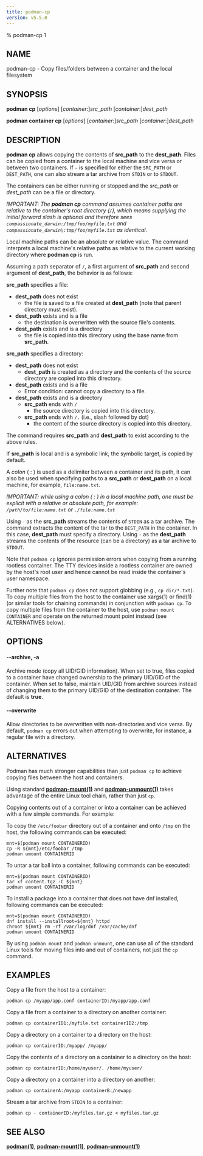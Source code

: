 ```yaml
---
title: podman-cp
version: v5.5.0
---
```


% podman-cp 1

## NAME
podman\-cp - Copy files/folders between a container and the local filesystem

## SYNOPSIS
**podman cp** [*options*] [*container*:]*src_path* [*container*:]*dest_path*

**podman container cp** [*options*] [*container*:]*src_path* [*container*:]*dest_path*

## DESCRIPTION
**podman cp** allows copying the contents of **src_path** to the **dest_path**. Files can be copied from a container to the local machine and vice versa or between two containers.
If `-` is specified for either the `SRC_PATH` or `DEST_PATH`, one can also stream a tar archive from `STDIN` or to `STDOUT`.

The containers can be either running or stopped and the *src_path* or *dest_path* can be a file or directory.

*IMPORTANT: The **podman cp** command assumes container paths are relative to the container's root directory (`/`), which means supplying the initial forward slash is optional and therefore sees `compassionate_darwin:/tmp/foo/myfile.txt` and `compassionate_darwin\:tmp/foo/myfile.txt` as identical.*

Local machine paths can be an absolute or relative value.
The command interprets a local machine's relative paths as relative to the current working directory where **podman cp** is run.

Assuming a path separator of `/`, a first argument of **src_path** and second argument of **dest_path**, the behavior is as follows:

**src_path** specifies a file:
  - **dest_path** does not exist
    - the file is saved to a file created at **dest_path** (note that parent directory must exist).
  - **dest_path** exists and is a file
    - the destination is overwritten with the source file's contents.
  - **dest_path** exists and is a directory
    - the file is copied into this directory using the base name from **src_path**.

**src_path** specifies a directory:
  - **dest_path** does not exist
    - **dest_path** is created as a directory and the contents of the source directory are copied into this directory.
  - **dest_path** exists and is a file
    - Error condition: cannot copy a directory to a file.
  - **dest_path** exists and is a directory
    - **src_path** ends with `/`
      - the source directory is copied into this directory.
    - **src_path** ends with `/.` (i.e., slash followed by dot)
      - the content of the source directory is copied into this directory.

The command requires **src_path** and **dest_path** to exist according to the above rules.

If **src_path** is local and is a symbolic link, the symbolic target, is copied by default.

A *colon* ( : ) is used as a delimiter between a container and its path, it can also be used when specifying paths to a **src_path** or **dest_path** on a local machine, for example, `file:name.txt`.

*IMPORTANT: while using a *colon* ( : ) in a local machine path, one must be explicit with a relative or absolute path, for example: `/path/to/file:name.txt` or `./file:name.txt`*

Using `-` as the **src_path** streams the contents of `STDIN` as a tar archive. The command extracts the content of the tar to the `DEST_PATH` in the container. In this case, **dest_path** must specify a directory. Using `-` as the **dest_path** streams the contents of the resource (can be a directory) as a tar archive to `STDOUT`.

Note that `podman cp` ignores permission errors when copying from a running rootless container.  The TTY devices inside a rootless container are owned by the host's root user and hence cannot be read inside the container's user namespace.

Further note that `podman cp` does not support globbing (e.g., `cp dir/*.txt`).  To copy multiple files from the host to the container use xargs(1) or find(1) (or similar tools for chaining commands) in conjunction with `podman cp`.  To copy multiple files from the container to the host, use `podman mount CONTAINER` and operate on the returned mount point instead (see ALTERNATIVES below).

## OPTIONS

#### **--archive**, **-a**

Archive mode (copy all UID/GID information).
When set to true, files copied to a container have changed ownership to the primary UID/GID of the container.
When set to false, maintain UID/GID from archive sources instead of changing them to the primary UID/GID of the destination container.
The default is **true**.

#### **--overwrite**

Allow directories to be overwritten with non-directories and vice versa.  By default, `podman cp` errors out when attempting to overwrite, for instance, a regular file with a directory.

## ALTERNATIVES

Podman has much stronger capabilities than just `podman cp` to achieve copying files between the host and containers.

Using standard **[podman-mount(1)](podman-mount.1.md)** and **[podman-unmount(1)](podman-unmount.1.md)** takes advantage of the entire Linux tool chain, rather than just `cp`.

Copying contents out of a container or into a container can be achieved with a few simple commands. For example:

To copy the `/etc/foobar` directory out of a container and onto `/tmp` on the host, the following commands can be executed:

	mnt=$(podman mount CONTAINERID)
	cp -R ${mnt}/etc/foobar /tmp
	podman umount CONTAINERID

To untar a tar ball into a container, following commands can be executed:

	mnt=$(podman mount CONTAINERID)
	tar xf content.tgz -C ${mnt}
	podman umount CONTAINERID

To install a package into a container that
does not have dnf installed, following commands can be executed:

	mnt=$(podman mount CONTAINERID)
	dnf install --installroot=${mnt} httpd
	chroot ${mnt} rm -rf /var/log/dnf /var/cache/dnf
	podman umount CONTAINERID

By using `podman mount` and `podman unmount`, one can use all of the
standard Linux tools for moving files into and out of containers, not just
the `cp` command.

## EXAMPLES

Copy a file from the host to a container:
```
podman cp /myapp/app.conf containerID:/myapp/app.conf
```

Copy a file from a container to a directory on another container:
```
podman cp containerID1:/myfile.txt containerID2:/tmp
```

Copy a directory on a container to a directory on the host:
```
podman cp containerID:/myapp/ /myapp/
```

Copy the contents of a directory on a container to a directory on the host:
```
podman cp containerID:/home/myuser/. /home/myuser/
```

Copy a directory on a container into a directory on another:
```
podman cp containerA:/myapp containerB:/newapp
```

Stream a tar archive from `STDIN` to a container:
```
podman cp - containerID:/myfiles.tar.gz < myfiles.tar.gz
```

## SEE ALSO
**[podman(1)](podman.1.md)**, **[podman-mount(1)](podman-mount.1.md)**, **[podman-unmount(1)](podman-unmount.1.md)**
